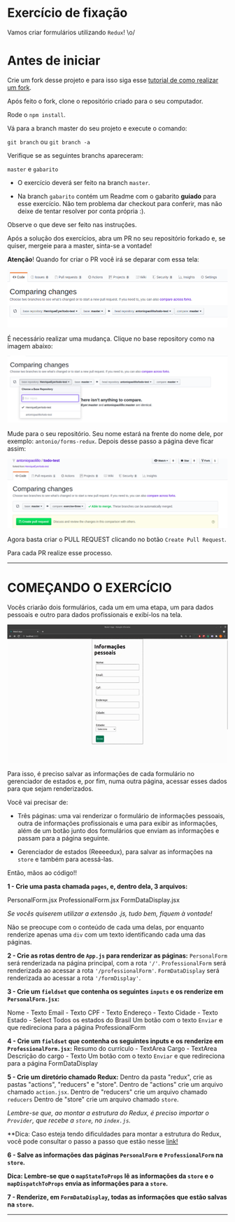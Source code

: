 # Exercício de fixação
Vamos criar formulários utilizando `Redux`! \o/
# Antes de iniciar

Crie um fork desse projeto e para isso siga esse [tutorial de como realizar um fork](https://guides.github.com/activities/forking/).

Após feito o fork, clone o repositório criado para o seu computador.

Rode o `npm install`.

Vá para a branch master do seu projeto e execute o comando:

`git branch` ou `git branch -a`

Verifique se as seguintes branchs apareceram:

`master` e `gabarito`

* O exercício deverá ser feito na branch `master`.

* Na branch `gabarito` contém um Readme com o gabarito **guiado** para esse exercício.
Não tem problema dar checkout para conferir, mas não deixe de tentar resolver por conta própria :).


Observe o que deve ser feito nas instruções.

Após a solução dos exercícios, abra um PR no seu repositório forkado e, se quiser, mergeie para a master, sinta-se a vontade!

**Atenção**! Quando for criar o PR você irá se deparar com essa tela:

![exemple-pr](images/examplepr.png)

É necessário realizar uma mudança. Clique no base repository como na imagem abaixo:

![exemple-pr](images/change-base.png)

Mude para o seu repositório. Seu nome estará na frente do nome dele, por exemplo: `antonio/forms-redux`. Depois desse passo a página deve ficar assim:

![exemple-pr](images/after-change.png)

Agora basta criar o PULL REQUEST clicando no botão `Create Pull Request`.

Para cada PR realize esse processo.

---

# COMEÇANDO O EXERCÍCIO

Vocês criarão dois formulários, cada um em uma etapa, um para dados pessoais e outro para dados profissionais e exibí-los na tela.

![forms-redux](form-redux.gif)

Para isso, é preciso salvar as informações de cada formulário no gerenciador de estados e, por fim, numa outra página, acessar esses dados para que sejam renderizados.

Você vai precisar de:

* Três páginas: uma vai renderizar o formulário de informações pessoais, outra de informações profissionais e uma para exibir as informações, além de um botão junto dos formulários que enviam as informações e passam para a página seguinte.

* Gerenciador de estados (Reeeedux), para salvar as informações na `store` e também para acessá-las.

Então, mãos ao código!!

**1 - Crie uma pasta chamada `pages`, e, dentro dela, 3 arquivos:**

PersonalForm.jsx
ProfessionalForm.jsx
FormDataDisplay.jsx

_Se vocês quiserem utilizar a extensão .js, tudo bem, fiquem à vontade!_

Não se preocupe com o conteúdo de cada uma delas, por enquanto renderize apenas uma `div` com um texto identificando cada uma das páginas.

**2 - Crie as rotas dentro de `App.js` para renderizar as páginas:**
`PersonalForm` será renderizada na página principal, com a rota `'/'`.
`ProfessionalForm` será renderizada ao acessar a rota `'/professionalForm'`.
`FormDataDisplay` será renderizada ao acessar a rota `'/formDisplay'`.

**3 - Crie um `fieldset` que contenha os seguintes `inputs` e os renderize em `PersonalForm.jsx`:**

Nome - Texto
Email - Texto
CPF - Texto
Endereço - Texto
Cidade - Texto
Estado - Select
Todos os estados do Brasil
Um botão com o texto `Enviar` e que redireciona para a página ProfessionalForm

**4 - Crie um `fieldset` que contenha os seguintes inputs e os renderize em `ProfessionalForm.jsx`:**
Resumo do currículo - TextArea
Cargo - TextArea
Descrição do cargo - Texto
Um botão com o texto `Enviar` e que redireciona para a página FormDataDisplay


**5 - Crie um diretório chamado Redux:**
Dentro da pasta "redux", crie as pastas "actions", "reducers" e "store".
Dentro de "actions" crie um arquivo chamado `action.jsx`.
Dentro de "reducers" crie um arquivo chamado `reducers`
Dentro de "store" crie um arquivo chamado `store`.

_Lembre-se que, ao montar a estrutura do Redux, é preciso importar o `Provider`, que recebe a `store`, no `index.js`._

**Dica: Caso esteja tendo dificuldades para montar a estrutura do Redux, você pode consultar o passo a passo que estão nesse [link!](https://app.betrybe.com/course/front-end/gerenciamento-de-estado-com-redux/usando-o-redux-no-react/a2dac445-434c-4690-83da-7ebef1aad2cd/conteudos/2036e927-303a-4846-a741-80dbe155266d/fluxo-de-dados-no-redux/f07a7c11-2049-4c2f-b514-3db84cb40ae7?use_case=side_bar)


**6 - Salve as informações das páginas `PersonalForm` e `ProfessionalForm` na `store`.**

**Dica: Lembre-se que o `mapStateToProps` lê as informações da `store` e o `mapDispatchToProps` envia as informações para a `store`.**

**7 - Renderize, em `FormDataDisplay`, todas as informações que estão salvas na `store`.**

---
